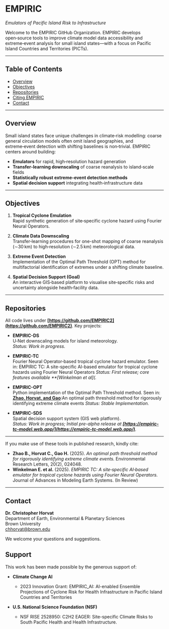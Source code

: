 # EMPIRIC  
*Emulators of Pacific Island Risk to Infrastructure*

Welcome to the EMPIRIC GitHub Organization. EMPIRIC develops open‑source tools to improve climate model data accessibility and extreme‑event analysis for small island states—with a focus on Pacific Island Countries and Territories (PICTs).

---

## Table of Contents

- [Overview](#overview)  
- [Objectives](#objectives)  
- [Repositories](#repositories)  
- [Citing EMPIRIC](#citing-empiric)  
- [Contact](#contact)  

---

## Overview

Small island states face unique challenges in climate‑risk modelling: coarse general circulation models often omit island geographies, and extreme‑event detection with shifting baselines is non‑trivial. EMPIRIC centers around building:

- **Emulators** for rapid, high‑resolution hazard generation  
- **Transfer‑learning downscaling** of coarse reanalysis to island‑scale fields  
- **Statistically robust extreme‑event detection methods**  
- **Spatial decision support** integrating health‑infrastructure data  

---

## Objectives

1. **Tropical Cyclone Emulation**  
   Rapid synthetic generation of site‑specific cyclone hazard using Fourier Neural Operators.  

2. **Climate Data Downscaling**  
   Transfer‑learning procedures for one-shot mapping of coarse reanalysis (∼30 km) to high‑resolution (∼2.5 km) meteorological data.  

3. **Extreme Event Detection**  
   Implementation of the Optimal Path Threshold (OPT) method for multifactorial identification of extremes under a shifting climate baseline.  

4. **Spatial Decision Support (Goal)**  
   An interactive GIS‑based platform to visualise site‑specific risks and uncertainty alongside health‑facility data.  

---

## Repositories

All code lives under **[https://github.com/EMPIRIC2](https://github.com/EMPIRIC2)**. Key projects:

- **EMPIRIC-DS**  
  U‑Net downscaling models for island meteorology.  
  _Status: Work in progress._  

- **EMPIRIC-TC**  
  Fourier Neural Operator‑based tropical cyclone hazard emulator.
  Seen in: EMPIRIC TC: A site-specific AI-based emulator for tropical cyclone hazards using Fourier Neural Operators
  _Status: First release; core features available **[Winkelman et al](._  

- **EMPIRIC-OPT**  
  Python implementation of the Optimal Path Threshold method.
  Seen in: **[Zhao, Horvat, and Gao](https://iopscience.iop.org/article/10.1088/1748-9326/adae24)**:An optimal path threshold method for rigorously identifying extreme climate events
  _Status: Stable Implementation._  

- **EMPIRIC-SDS**  
  Spatial decision support system (GIS web platform).  
  _Status: Work in progress; Initial pre-alpha release at **[https://empiric-tc-model.web.app/](https://empiric-tc-model.web.app/)**._  

---

If you make use of these tools in published research, kindly cite:

- **Zhao B., Horvat C., Gao H.** (2025). *An optimal path threshold method for rigorously identifying extreme climate events.* Environmental Research Letters, 20(2), 024048.  
- **Winkelman E. et al.** (2025). *EMPIRIC TC: A site‑specific AI‑based emulator for tropical cyclone hazards using Fourier Neural Operators.* Journal of Advances in Modeling Earth Systems. (In Review)

---

## Contact

**Dr. Christopher Horvat**  
Department of Earth, Environmental & Planetary Sciences  
Brown University  
[chhorvat@brown.edu](mailto:horvat@brown.edu)  

We welcome your questions and suggestions.  

## Support

This work has been made possible by the generous support of:

- **Climate Change AI**  
  - 2023 Innovation Grant: EMPIRIC_AI: AI-enabled Ensemble Projections of Cyclone Risk for Health Infrastructure in Pacific Island Countries and Territories

- **U.S. National Science Foundation (NSF)**  
  - NSF RISE 2528950: C2H2 EAGER: Site-specific Climate Risks to South Pacific Health and Health Infrastructure.  
